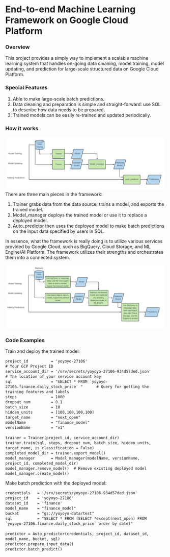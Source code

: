 # End-to-end Machine Learning Framework on Google Cloud Platform

### Overview
This project provides a simply way to implement a scalable machine learning system that handles on-going data cleaning, model training, model updating, and prediction for large-scale structured data on Google Cloud Platform.

### Special Features
1. Able to make large-scale batch predictions. 
2. Data cleaning and preparation is simple and straight-forward: use SQL to describe how data needs to be prepared.
3. Trained models can be easily re-trained and updated periodically.

### How it works
![alt text](https://github.com/matthew-lyr/end_to_end_machine_learning_framework/blob/main/End_to_end_ml_high_level_flowchart.PNG
)
There are three main pieces in the framework:
1. Trainer grabs data from the data source, trains a model, and exports the trained model.
2. Model_manager deploys the trained model or use it to replace a deployed model.
3. Auto_predictor then uses the deployed model to make batch predictions on the input data specified by users in SQL.

In essence, what the framework is really doing is to utilize various services provided by Google Cloud, such as BigQuery, Cloud Storage, and ML Engine/AI Platform. The framework utilizes their strengths and orchestrates them into a connected system. 

![alt text](https://github.com/matthew-lyr/end_to_end_machine_learning_framework/blob/main/End_to_end_ml_detailed_flowchart.PNG
)


### Code Examples

Train and deploy the trained model:
```
project_id          = 'yoyoyo-27106'                                                 # Your GCP Project ID                 
service_account_dir = '/srv/secrets/yoyoyo-27106-934d57ded.json'                     # The location of your service account key
sql                 = "SELECT * FROM `yoyoyo-27106.finance.daily_stock_price` "      # Query for getting the training features and labels
steps               = 1000
dropout_num         = 0.1
batch_size          = 10
hidden_units        = [100,100,100,100]
target_name         = "next_open"
modelName           = "finance_model"
versionName         = "v1"

trainer = Trainer(project_id, service_account_dir)
trainer.train(sql, steps, dropout_num, batch_size, hidden_units, target_name, is_classification = False)
completed_model_dir = trainer.export_model()
model_manager       = Model_manager(modelName, versionName, project_id, completed_model_dir)
model_manager.remove_model()  # Remove existing deployed model
model_manager.create_model()
```

Make batch prediction with the deployed model:

```
credentials   = '/srv/secrets/yoyoyo-27106-934d57ded.json'
project_id    = 'yoyoyo-27106' 
dataset_id    = 'finance'
model_name    = "finance_model"
bucket        = "gs://yoyoyo-data/test"
sql           = "SELECT * FROM (SELECT *except(next_open) FROM `yoyoyo-27106.finance.daily_stock_price` order by date)"

predictor = Auto_predictor(credentials, project_id, dataset_id, model_name, bucket, sql)
predictor.prepare_input_data()
predictor.batch_predict()
```

